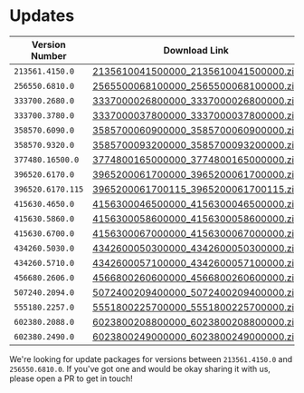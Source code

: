 # Updates

| Version Number | Download Link |
| -------------- | ------------- |
| `213561.4150.0` | [2135610041500000_2135610041500000.zip](https://github.com/QuestEscape/updates/releases/download/2135610041500000/2135610041500000_2135610041500000.zip) |
| `256550.6810.0` | [2565500068100000_2565500068100000.zip](https://github.com/QuestEscape/updates/releases/download/2565500068100000/2565500068100000_2565500068100000.zip) |
| `333700.2680.0` | [3337000026800000_3337000026800000.zip](https://github.com/QuestEscape/updates/releases/download/3337000026800000/3337000026800000_3337000026800000.zip) |
| `333700.3780.0` | [3337000037800000_3337000037800000.zip](https://github.com/QuestEscape/updates/releases/download/3337000037800000/3337000037800000_3337000037800000.zip) |
| `358570.6090.0` | [3585700060900000_3585700060900000.zip](https://github.com/QuestEscape/updates/releases/download/3585700060900000/3585700060900000_3585700060900000.zip) |
| `358570.9320.0` | [3585700093200000_3585700093200000.zip](https://github.com/QuestEscape/updates/releases/download/3585700093200000/3585700093200000_3585700093200000.zip) |
| `377480.16500.0` | [3774800165000000_3774800165000000.zip](https://github.com/QuestEscape/updates/releases/download/3774800165000000/3774800165000000_3774800165000000.zip) |
| `396520.6170.0` | [3965200061700000_3965200061700000.zip](https://github.com/QuestEscape/updates/releases/download/3965200061700000/3965200061700000_3965200061700000.zip) |
| `396520.6170.115` | [3965200061700115_3965200061700115.zip](https://github.com/QuestEscape/updates/releases/download/3965200061700115/3965200061700115_3965200061700115.zip) |
| `415630.4650.0` | [4156300046500000_4156300046500000.zip](https://github.com/QuestEscape/updates/releases/download/4156300046500000/4156300046500000_4156300046500000.zip) |
| `415630.5860.0` | [4156300058600000_4156300058600000.zip](https://github.com/QuestEscape/updates/releases/download/4156300058600000/4156300058600000_4156300058600000.zip) |
| `415630.6700.0` | [4156300067000000_4156300067000000.zip](https://github.com/QuestEscape/updates/releases/download/4156300067000000/4156300067000000_4156300067000000.zip) |
| `434260.5030.0` | [4342600050300000_4342600050300000.zip](https://github.com/kahlos/updates/releases/download/4342600050300000/4342600050300000_4342600050300000.zip) |
| `434260.5710.0` | [4342600057100000_4342600057100000.zip](https://github.com/kahlos/updates/releases/download/4342600057100000/4342600057100000_4342600057100000.zip) |
| `456680.2606.0` | [4566800260600000_4566800260600000.zip](https://github.com/kahlos/updates/releases/download/4566800260600000/4566800260600000_4566800260600000.zip) |
| `507240.2094.0` | [5072400209400000_5072400209400000.zip](https://github.com/kahlos/updates/releases/download/5072400209400000/5072400209400000_5072400209400000.zip) |
| `555180.2257.0` | [5551800225700000_5551800225700000.zip](https://github.com/kahlos/updates/releases/download/5551800225700000/5551800225700000_5551800225700000.zip) |
| `602380.2088.0` | [6023800208800000_6023800208800000.zip](https://github.com/kahlos/updates/releases/download/6023800208800000/6023800208800000_6023800208800000.zip) |
| `602380.2490.0` | [6023800249000000_6023800249000000.zip](http://www.mediafire.com/file/f8umqyxgq8jimdq/6023800249000000_6023800249000000.zip/file) |

We're looking for update packages for versions between `213561.4150.0` and `256550.6810.0`. If you've got one and would be okay sharing it with us, please open a PR to get in touch!
